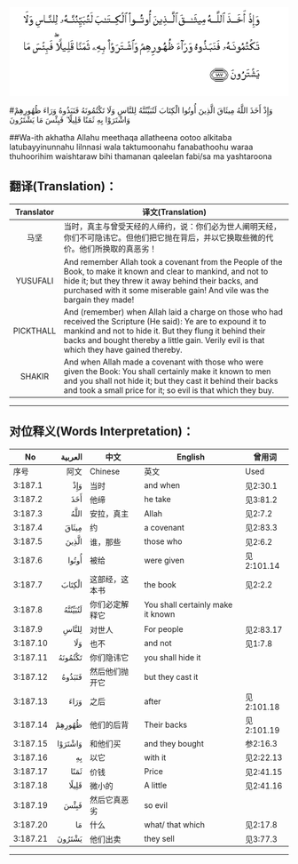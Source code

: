 ![003:187](images/003_187.gif)

#وَإِذْ أَخَذَ اللَّهُ مِيثَاقَ الَّذِينَ أُوتُوا الْكِتَابَ لَتُبَيِّنُنَّهُ لِلنَّاسِ وَلَا تَكْتُمُونَهُ فَنَبَذُوهُ وَرَاءَ ظُهُورِهِمْ وَاشْتَرَوْا بِهِ ثَمَنًا قَلِيلًا ۖ فَبِئْسَ مَا يَشْتَرُونَ 

##Wa-ith akhatha Allahu meethaqa allatheena ootoo alkitaba latubayyinunnahu lilnnasi wala taktumoonahu fanabathoohu waraa thuhoorihim waishtaraw bihi thamanan qaleelan fabi/sa ma yashtaroona 

## 翻译(Translation)：

| Translator | 译文(Translation)                                            |
| :--------: | ------------------------------------------------------------ |
|    马坚    | 当时，真主与曾受天经的人缔约，说：你们必为世人阐明天经，你们不可隐讳它。但他们把它抛在背后，并以它换取些微的代价。他们所换取的真恶劣！ |
|  YUSUFALI  | And remember Allah took a covenant from the People of the Book, to make it known and clear to mankind, and not to hide it; but they threw it away behind their backs, and purchased with it some miserable gain! And vile was the bargain they made! |
| PICKTHALL  | And (remember) when Allah laid a charge on those who had received the Scripture (He said): Ye are to expound it to mankind and not to hide it. But they flung it behind their backs and bought thereby a little gain. Verily evil is that which they have gained thereby. |
|   SHAKIR   | And when Allah made a covenant with those who were given the Book: You shall certainly make it known to men and you shall not hide it; but they cast it behind their backs and took a small price for it; so evil is that which they buy. |

---

## 对位释义(Words Interpretation)：

| No   | العربية | 中文    | English | 曾用词 |
| ---- | ------: | ------- | ------- | ------ |
| 序号 |    阿文 | Chinese | 英文    | Used   |
| 3:187.1  | وَإِذْ     | 当时           | and when                          | 见2:30.1   |
| 3:187.2  | أَخَذَ     | 他缔           | he take                           | 见3:81.2   |
| 3:187.3  | اللَّهُ    | 安拉，真主     | Allah                             | 见2:7.2 |
| 3:187.4  | مِيثَاقَ   | 约             | a covenant                        | 见2:83.3   |
| 3:187.5  | الَّذِينَ   | 谁，那些       | those who                         | 见2:6.2    |
| 3:187.6  | أُوتُوا   | 被给           | were given                        | 见2:101.14 |
| 3:187.7  | الْكِتَابَ  | 这部经，这本书 | the book                          | 见2:2.2    |
| 3:187.8  | لَتُبَيِّنُنَّهُ | 你们必定解释它 | You shall certainly make it known |            |
| 3:187.9  | لِلنَّاسِ   | 对世人         | For people                        | 见2:83.17  |
| 3:187.10 | وَلَا     | 也不           | and not                           | 见1:7.8    |
| 3:187.11 | تَكْتُمُونَهُ | 你们隐讳它     | you shall hide it                 |            |
| 3:187.12 | فَنَبَذُوهُ  | 然后他们抛开它 | but they cast it                  |            |
| 3:187.13 | وَرَاءَ    | 之后           | after                             | 见2:101.18 |
| 3:187.14 | ظُهُورِهِمْ  | 他们的后背     | Their backs                       | 见2:101.19 |
| 3:187.15 | وَاشْتَرَوْا | 和他们买       | and they bought                   | 参2:16.3   |
| 3:187.16 | بِهِ      | 以它           | with it                           | 见2:22.13  |
| 3:187.17 | ثَمَنًا    | 价钱           | Price                             | 见2:41.15  |
| 3:187.18 | قَلِيلًا   | 微小的         | A little                          | 见2:41.16  |
| 3:187.19 | فَبِئْسَ    | 然后它真恶劣   | so evil                           |            |
| 3:187.20 | مَا      | 什么           | what/ that which                  | 见2:17.8   |
| 3:187.21 | يَشْتَرُونَ  | 他们出卖       | they sell                         | 见3:77.3   |

---
